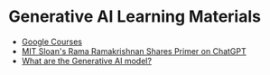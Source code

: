 # Generative AI Learning Materials

- [Google Courses](https://www.cloudskillsboost.google/journeys/118)
- [MIT Sloan's Rama Ramakrishnan Shares Primer on ChatGPT](https://www.youtube.com/watch?v=4fThhooNvA0)
- [What are the Generative AI model?](https://www.youtube.com/watch?v=hfIUstzHs9A)
